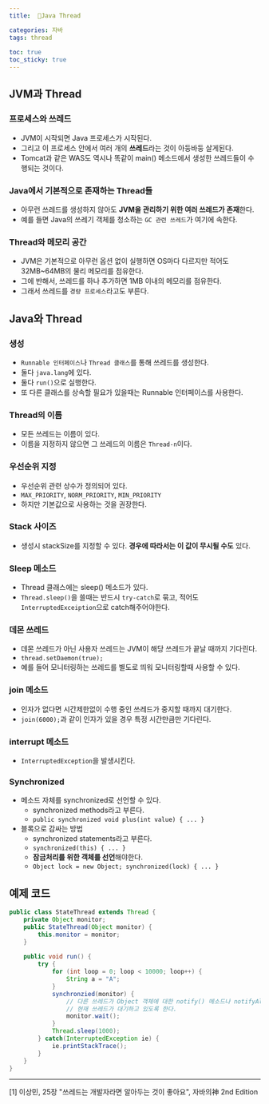 ```yaml
---
title:  🧵Java Thread

categories: 자바 
tags: thread
 
toc: true
toc_sticky: true
---
```


  
## JVM과 Thread  
### 프로세스와 쓰레드  
- JVM이 시작되면 Java 프로세스가 시작된다.   
- 그리고 이 프로세스 안에서 여러 개의 **쓰레드**라는 것이 아둥바둥 살게된다.  
- Tomcat과 같은 WAS도 역시나 똑같이 main() 메소드에서 생성한 쓰레드들이 수행되는 것이다.  
  
### Java에서 기본적으로 존재하는 Thread들  
- 아무런 쓰레드를 생성하지 않아도 **JVM을 관리하기 위한 여러 쓰레드가 존재**한다.  
- 예를 들면 Java의 쓰레기 객체를 청소하는 `GC 관련 쓰레드`가 여기에 속한다.  
  
### Thread와 메모리 공간  
- JVM은 기본적으로 아무런 옵션 없이 실행하면 OS마다 다르지만 적어도 32MB~64MB의 물리 메모리를 점유한다.  
- 그에 반해서, 쓰레드를 하나 추가하면 1MB 이내의 메모리를 점유한다.  
- 그래서 쓰레드를 `경량 프로세스`라고도 부른다.  
  
## Java와 Thread  
### 생성  
- `Runnable 인터페이스`나 `Thread 클래스`를 통해 쓰레드를 생성한다.  
- 둘다 `java.lang`에 있다.  
- 둘다 `run()`으로 실행한다.  
- 또 다른 클래스를 상속할 필요가 있을때는 Runnable 인터페이스를 사용한다.  
  
### Thread의 이름  
- 모든 쓰레드는 이름이 있다.  
- 이름을 지정하지 않으면 그 쓰레드의 이름은 `Thread-n`이다.  
  
### 우선순위 지정  
- 우선순위 관련 상수가 정의되어 있다.  
- `MAX_PRIORITY`, `NORM_PRIORITY`, `MIN_PRIORITY`  
- 하지만 기본값으로 사용하는 것을 권장한다.  
  
### Stack 사이즈  
- 생성시 stackSize를 지정할 수 있다. **경우에 따라서는 이 값이 무시될 수도** 있다.  
  
### Sleep 메소드  
- Thread 클래스에는 sleep() 메소드가 있다.  
- `Thread.sleep()`을 쓸때는 반드시 `try-catch`로 묶고, 적어도 `InterruptedExceiption`으로 catch해주어야한다.  
  
### 데몬 쓰레드  
- 데몬 쓰레드가 아닌 사용자 쓰레드는 JVM이 해당 쓰레드가 끝날 때까지 기다린다.  
- `thread.setDaemon(true);`  
- 예를 들어 모니터링하는 쓰레드를 별도로 띄워 모니터링할때 사용할 수 있다.  
  
### join 메소드  
- 인자가 없다면 시간제한없이 수행 중인 쓰레드가 중지할 때까지 대기한다.  
- `join(6000);`과 같이 인자가 있을 경우 특정 시간만큼만 기다린다.  
  
### interrupt 메소드  
- `InterruptedException`을 발생시킨다.  
  
### Synchronized  
- 메소드 자체를  synchronized로 선언할 수 있다.  
	- synchronized methods라고 부른다.  
	- `public synchronized void plus(int value) { ... }`  
- 블록으로 감싸는 방법  
	- synchronized statements라고 부른다.  
 	-  `synchronized(this) { ... }`  
	- **잠금처리를 위한 객체를 선언**해야한다.  
	- `Object lock = new Object; synchronized(lock) { ... }`  
  
## 예제 코드  
```java  
public class StateThread extends Thread {  
	private Object monitor;  
	public StateThread(Object monitor) {  
		this.monitor = monitor;  
	}  
  
	public void run() {  
		try {  
			for (int loop = 0; loop < 10000; loop++) {  
				String a = "A";  
			}  
			synchronzied(monitor) {  
				// 다른 쓰레드가 Object 객체에 대한 notify() 메소드나 notifyAll() 메소드를 호출할 때까지  
				// 현재 쓰레드가 대기하고 있도록 한다.  
				monitor.wait();		  
			}  
			Thread.sleep(1000);  
		} catch(InterruptedException ie) {  
			ie.printStackTrace();  
		}  
	}  
}  
```  
  
- - - -  
[1] 이상민, 25장 "쓰레드는 개발자라면 알아두는 것이 좋아요", 자바의神 2nd Edition  

